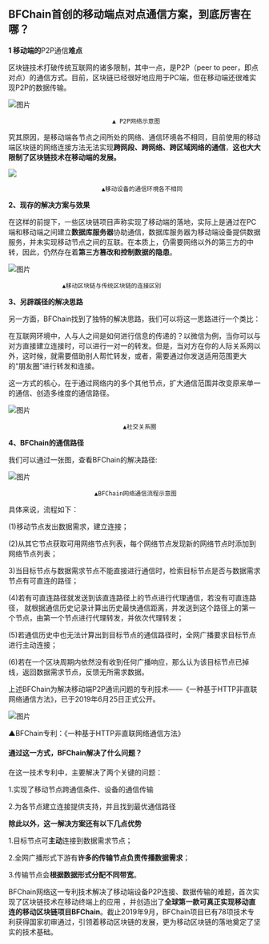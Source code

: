 ## BFChain首创的移动端点对点通信方案，到底厉害在哪？

  **1 移动端的**P2P通信**难点** 

区块链技术打破传统互联网的诸多限制，其中一点，是P2P（peer to peer，即点对点）的通信方式。目前，区块链已经很好地应用于PC端，但在移动端还很难实现P2P的数据传输。

![图片](image/05-01.webp)

                                 ▲ P2P网络示意图  

究其原因，是移动端各节点之间所处的网络、通信环境各不相同，目前使用的移动端区块链的网络连接方法无法实现**跨网段、跨网络、跨区域网络的通信**，**这也大大限制了区块链技术在移动端的发展。**

![](image/05-02.webp)

                              ▲移动设备的通信环境各不相同



  **2、现存的解决方案与效果** 

在这样的前提下，一些区块链项目声称实现了移动端的落地，实际上是通过在PC端和移动端之间建立**数据库服务器**协助通信，数据库服务器为移动端设备提供数据服务，并未实现移动节点之间的互联。在本质上，仍需要网络以外的第三方的中转，因此，仍然存在着**第三方篡改和控制数据的隐患**。

![图片](image/05-03.webp)

                   ▲移动区块链与传统区块链的连接区别



  **3、另辟蹊径的解决思路** 

另一方面，BFChain找到了独特的解决思路，我们可以将这一思路进行一个类比：

在互联网环境中，人与人之间是如何进行信息的传递的？以微信为例，当你可以与对方直接建立连接时，可以进行一对一的转发。但是，当对方在你的人际关系网以外，这时候，就需要借助别人帮忙转发，或者，需要通过你发送适用范围更大的“朋友圈”进行转发和连接。

这一方式的核心，在于通过网络内的多个其他节点，扩大通信范围并改变原来单一的通信、创造多维度的通信路径。

![图片](image/05-04.webp)

                                    ▲社交关系圈



  **4、BFChain的通信路径** 

我们可以通过一张图，查看BFChain的解决路径:

![图片](image/05-05.webp)

                            ▲BFChain网络通信流程示意图

具体来说，流程如下：

(1)移动节点发出数据需求，建立连接；  

(2)从其它节点获取可用网络节点列表，每个网络节点发现新的网络节点时添加到网络节点列表；

3)当目标节点与数据需求节点不能直接进行通信时，检索目标节点是否与数据需求节点有可直连的路径；

(4)若有可直连路径就发送到该直连路径上的节点进行代理通信，若没有可直连路径， 就根据通信历史记录计算出历史最快通信距离，并发送到这个路径上的第一个节点，由第一个节点进行代理转发，并依次代理转发；

(5)若通信历史中也无法计算出到目标节点的通信路径时，全网广播要求目标节点进行主动连接；

(6)若在一个区块周期内依然没有收到任何广播响应，那么认为该目标节点已掉线，返回数据需求节点，反馈无所需求数据。

上述BFChain为解决移动端P2P通讯问题的专利技术——《一种基于HTTP非直联网络通信方法》，已于2019年6月25日正式公开。

![图片](image/05-06.webp)

▲BFChain专利：《一种基于HTTP非直联网络通信方法》

#### **通过这一方式，BFChain解决了什么问题？**

在这一技术专利中，主要解决了两个关键的问题：

1.实现了移动节点跨通信条件、设备的通信传输

2.为各节点建立连接提供支持，并且找到最优通信路径

 **除此以外，这一解决方案还有以下几点优势** 

1.目标节点可**主动**连接到数据需求节点；

2.全网广播形式下游有**许多的传输节点负责传播数据需求**；

3.传输节点会**根据数据形式分配不同带宽**。

BFChain网络这一专利技术解决了移动端设备P2P连接、数据传输的难题，首次实现了区块链技术在移动终端上的应用 ，并创造出了**全球第一款可真正实现移动直连的移动区块链项目BFChain**。截止2019年9月，BFChain项目已有78项技术专利获得国家初审通过，引领着移动区块链的发展，更为移动区块链的落地奠定了坚实的技术基础。
